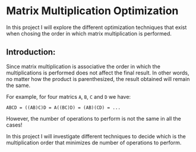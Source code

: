 # Matrix Multiplication Optimization

In this project I will explore the different optimization 
techniques that exist when chosing the order in which
matrix multiplication is performed.

## Introduction:

Since matrix multiplication is associative the order 
in which the multiplications is performed does not 
affect the final result. In other words, no matter 
how the product is parenthesized, the result obtained 
will remain the same.

For example, for four matrics `A`, `B`, `C` and `D` we have:

```
ABCD = ((AB)C)D = A((BC)D) = (AB)(CD) = ...
```

However, the number of operations to perform is not the same in all the cases!

In this project I will investigate different techniques to decide which
is the multiplication order that minimizes de number
of operations to perform.